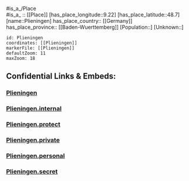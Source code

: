 ﻿---
location: [48.7,9.22] 
mapzoom: [7,12] 
mapmarker: city 
type: City
tags:
- geo/City


SpocWebEntityId: 33409
isDeleted: false
confidential: public

---
#is_a_/Place  
#is_a_ :: [[Place]] 
[has_place_longitude::9.22] 
[has_place_latitude::48.7] 
[name::Plieningen] 
has_place_country:: [[Germany]]  
has_place_province:: [[Baden-Wuerttemberg]] 
[Population::] 
[Unknown::] 


```leaflet
id: Plieningen
coordinates: [[Plieningen]] 
markerFile: [[Plieningen]] 
defaultZoom: 11 
maxZoom: 18
```


## Confidential Links & Embeds: 

### [Plieningen](/_public/Earth/Continent/Europe/Europe~Central/Germany/Germany~West/Baden-Wuerttemberg/counties~BW/Stuttgart/City/Plieningen.md) 

### [Plieningen.internal](/_internal/Earth/Continent/Europe/Europe~Central/Germany/Germany~West/Baden-Wuerttemberg/counties~BW/Stuttgart/City/Plieningen.internal.md) 

### [Plieningen.protect](/_protect/Earth/Continent/Europe/Europe~Central/Germany/Germany~West/Baden-Wuerttemberg/counties~BW/Stuttgart/City/Plieningen.protect.md) 

### [Plieningen.private](/_private/Earth/Continent/Europe/Europe~Central/Germany/Germany~West/Baden-Wuerttemberg/counties~BW/Stuttgart/City/Plieningen.private.md) 

### [Plieningen.personal](/_personal/Earth/Continent/Europe/Europe~Central/Germany/Germany~West/Baden-Wuerttemberg/counties~BW/Stuttgart/City/Plieningen.personal.md) 

### [Plieningen.secret](/_secret/Earth/Continent/Europe/Europe~Central/Germany/Germany~West/Baden-Wuerttemberg/counties~BW/Stuttgart/City/Plieningen.secret.md) 
